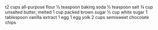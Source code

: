 t2 cups all-purpose flour
½ teaspoon baking soda
½ teaspoon salt
¾ cup unsalted butter, melted
1 cup packed brown sugar
½ cup white sugar
1 tablespoon vanilla extract
1 egg
1 egg yolk
2 cups semisweet chocolate chips